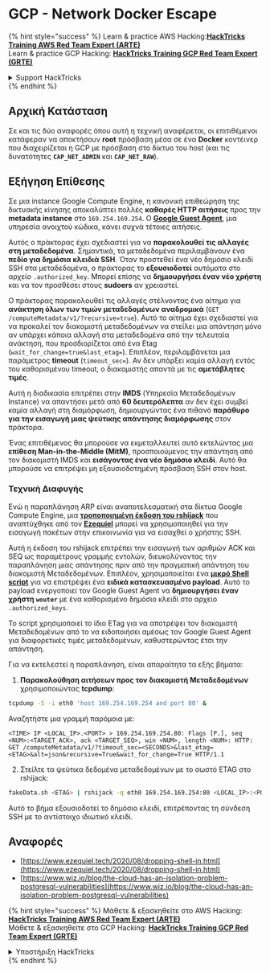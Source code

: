 # GCP - Network Docker Escape

{% hint style="success" %}
Learn & practice AWS Hacking:<img src="../../../.gitbook/assets/image (1) (1) (1).png" alt="" data-size="line">[**HackTricks Training AWS Red Team Expert (ARTE)**](https://training.hacktricks.xyz/courses/arte)<img src="../../../.gitbook/assets/image (1) (1) (1).png" alt="" data-size="line">\
Learn & practice GCP Hacking: <img src="../../../.gitbook/assets/image (2).png" alt="" data-size="line">[**HackTricks Training GCP Red Team Expert (GRTE)**<img src="../../../.gitbook/assets/image (2).png" alt="" data-size="line">](https://training.hacktricks.xyz/courses/grte)

<details>

<summary>Support HackTricks</summary>

* Check the [**subscription plans**](https://github.com/sponsors/carlospolop)!
* **Join the** 💬 [**Discord group**](https://discord.gg/hRep4RUj7f) or the [**telegram group**](https://t.me/peass) or **follow** us on **Twitter** 🐦 [**@hacktricks\_live**](https://twitter.com/hacktricks_live)**.**
* **Share hacking tricks by submitting PRs to the** [**HackTricks**](https://github.com/carlospolop/hacktricks) and [**HackTricks Cloud**](https://github.com/carlospolop/hacktricks-cloud) github repos.

</details>
{% endhint %}

## Αρχική Κατάσταση

Σε και τις δύο αναφορές όπου αυτή η τεχνική αναφέρεται, οι επιτιθέμενοι κατάφεραν να αποκτήσουν **root** πρόσβαση μέσα σε ένα **Docker** κοντέινερ που διαχειρίζεται η GCP με πρόσβαση στο δίκτυο του host (και τις δυνατότητες **`CAP_NET_ADMIN`** και **`CAP_NET_RAW`**).

## Εξήγηση Επίθεσης

Σε μια instance Google Compute Engine, η κανονική επιθεώρηση της δικτυακής κίνησης αποκαλύπτει πολλές **καθαρές HTTP αιτήσεις** προς την **metadata instance** στο `169.254.169.254`. Ο [**Google Guest Agent**](https://github.com/GoogleCloudPlatform/guest-agent), μια υπηρεσία ανοιχτού κώδικα, κάνει συχνά τέτοιες αιτήσεις.

Αυτός ο πράκτορας έχει σχεδιαστεί για να **παρακολουθεί τις αλλαγές στη μεταδεδομένα**. Σημαντικά, τα μεταδεδομένα περιλαμβάνουν ένα **πεδίο για δημόσια κλειδιά SSH**. Όταν προστεθεί ένα νέο δημόσιο κλειδί SSH στα μεταδεδομένα, ο πράκτορας το **εξουσιοδοτεί** αυτόματα στο αρχείο `.authorized_key`. Μπορεί επίσης να **δημιουργήσει έναν νέο χρήστη** και να τον προσθέσει στους **sudoers** αν χρειαστεί.

Ο πράκτορας παρακολουθεί τις αλλαγές στέλνοντας ένα αίτημα για **ανάκτηση όλων των τιμών μεταδεδομένων αναδρομικά** (`GET /computeMetadata/v1/?recursive=true`). Αυτό το αίτημα έχει σχεδιαστεί για να προκαλεί τον διακομιστή μεταδεδομένων να στείλει μια απάντηση μόνο αν υπάρχει κάποια αλλαγή στα μεταδεδομένα από την τελευταία ανάκτηση, που προσδιορίζεται από ένα Etag (`wait_for_change=true&last_etag=`). Επιπλέον, περιλαμβάνεται μια παράμετρος **timeout** (`timeout_sec=`). Αν δεν υπάρξει καμία αλλαγή εντός του καθορισμένου timeout, ο διακομιστής απαντά με τις **αμετάβλητες τιμές**.

Αυτή η διαδικασία επιτρέπει στην **IMDS** (Υπηρεσία Μεταδεδομένων Instance) να απαντήσει μετά από **60 δευτερόλεπτα** αν δεν έχει συμβεί καμία αλλαγή στη διαμόρφωση, δημιουργώντας ένα πιθανό **παράθυρο για την εισαγωγή μιας ψεύτικης απάντησης διαμόρφωσης** στον πράκτορα.

Ένας επιτιθέμενος θα μπορούσε να εκμεταλλευτεί αυτό εκτελώντας μια **επίθεση Man-in-the-Middle (MitM)**, προσποιούμενος την απάντηση από τον διακομιστή IMDS και **εισάγοντας ένα νέο δημόσιο κλειδί**. Αυτό θα μπορούσε να επιτρέψει μη εξουσιοδοτημένη πρόσβαση SSH στον host.

### Τεχνική Διαφυγής

Ενώ η παραπλάνηση ARP είναι αναποτελεσματική στα δίκτυα Google Compute Engine, μια [**τροποποιημένη έκδοση του rshijack**](https://github.com/ezequielpereira/rshijack) που αναπτύχθηκε από τον [**Ezequiel**](https://www.ezequiel.tech/2020/08/dropping-shell-in.html) μπορεί να χρησιμοποιηθεί για την εισαγωγή πακέτων στην επικοινωνία για να εισαχθεί ο χρήστης SSH.

Αυτή η έκδοση του rshijack επιτρέπει την εισαγωγή των αριθμών ACK και SEQ ως παραμέτρους γραμμής εντολών, διευκολύνοντας την παραπλάνηση μιας απάντησης πριν από την πραγματική απάντηση του διακομιστή Μεταδεδομένων. Επιπλέον, χρησιμοποιείται ένα [**μικρό Shell script**](https://gist.github.com/ezequielpereira/914c2aae463409e785071213b059f96c#file-fakedata-sh) για να επιστρέψει ένα **ειδικά κατασκευασμένο payload**. Αυτό το payload ενεργοποιεί τον Google Guest Agent να **δημιουργήσει έναν χρήστη `wouter`** με ένα καθορισμένο δημόσιο κλειδί στο αρχείο `.authorized_keys`.

Το script χρησιμοποιεί το ίδιο ETag για να αποτρέψει τον διακομιστή Μεταδεδομένων από το να ειδοποιήσει αμέσως τον Google Guest Agent για διαφορετικές τιμές μεταδεδομένων, καθυστερώντας έτσι την απάντηση.

Για να εκτελεστεί η παραπλάνηση, είναι απαραίτητα τα εξής βήματα:

1. **Παρακολούθηση αιτήσεων προς τον διακομιστή Μεταδεδομένων** χρησιμοποιώντας **tcpdump**:
```bash
tcpdump -S -i eth0 'host 169.254.169.254 and port 80' &
```
Αναζητήστε μια γραμμή παρόμοια με:
```
<TIME> IP <LOCAL_IP>.<PORT> > 169.254.169.254.80: Flags [P.], seq <NUM>:<TARGET_ACK>, ack <TARGET_SEQ>, win <NUM>, length <NUM>: HTTP: GET /computeMetadata/v1/?timeout_sec=<SECONDS>&last_etag=<ETAG>&alt=json&recursive=True&wait_for_change=True HTTP/1.1
```
2. Στείλτε τα ψεύτικα δεδομένα μεταδεδομένων με το σωστό ETAG στο rshijack:
```bash
fakeData.sh <ETAG> | rshijack -q eth0 169.254.169.254:80 <LOCAL_IP>:<PORT> <TARGET_SEQ> <TARGET_ACK>; ssh -i id_rsa -o StrictHostKeyChecking=no wouter@localhost
```
Αυτό το βήμα εξουσιοδοτεί το δημόσιο κλειδί, επιτρέποντας τη σύνδεση SSH με το αντίστοιχο ιδιωτικό κλειδί.

## Αναφορές

* [https://www.ezequiel.tech/2020/08/dropping-shell-in.html](https://www.ezequiel.tech/2020/08/dropping-shell-in.html)
* [https://www.wiz.io/blog/the-cloud-has-an-isolation-problem-postgresql-vulnerabilities](https://www.wiz.io/blog/the-cloud-has-an-isolation-problem-postgresql-vulnerabilities)

{% hint style="success" %}
Μάθετε & εξασκηθείτε στο AWS Hacking:<img src="../../../.gitbook/assets/image (1) (1) (1).png" alt="" data-size="line">[**HackTricks Training AWS Red Team Expert (ARTE)**](https://training.hacktricks.xyz/courses/arte)<img src="../../../.gitbook/assets/image (1) (1) (1).png" alt="" data-size="line">\
Μάθετε & εξασκηθείτε στο GCP Hacking: <img src="../../../.gitbook/assets/image (2).png" alt="" data-size="line">[**HackTricks Training GCP Red Team Expert (GRTE)**<img src="../../../.gitbook/assets/image (2).png" alt="" data-size="line">](https://training.hacktricks.xyz/courses/grte)

<details>

<summary>Υποστήριξη HackTricks</summary>

* Ελέγξτε τα [**σχέδια συνδρομής**](https://github.com/sponsors/carlospolop)!
* **Εγγραφείτε στην** 💬 [**ομάδα Discord**](https://discord.gg/hRep4RUj7f) ή στην [**ομάδα telegram**](https://t.me/peass) ή **ακολουθήστε** μας στο **Twitter** 🐦 [**@hacktricks\_live**](https://twitter.com/hacktricks_live)**.**
* **Μοιραστείτε κόλπα hacking υποβάλλοντας PRs στα** [**HackTricks**](https://github.com/carlospolop/hacktricks) και [**HackTricks Cloud**](https://github.com/carlospolop/hacktricks-cloud) github repos.

</details>
{% endhint %}
